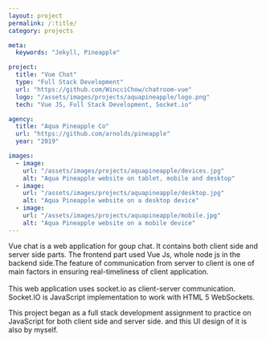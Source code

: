 ```yaml
---
layout: project
permalink: /:title/
category: projects

meta:
  keywords: "Jekyll, Pineapple"

project:
  title: "Vue Chat"
  type: "Full Stack Development"
  url: "https://github.com/WincciChow/chatroom-vue"
  logo: "/assets/images/projects/aquapineapple/logo.png"
  tech: "Vue JS, Full Stack Development, Socket.io"

agency:
  title: "Aqua Pineapple Co"
  url: "https://github.com/arnolds/pineapple"
  year: "2019"

images:
  - image:
    url: "/assets/images/projects/aquapineapple/devices.jpg"
    alt: "Aqua Pineapple website on tablet, mobile and desktop"
  - image:
    url: "/assets/images/projects/aquapineapple/desktop.jpg"
    alt: "Aqua Pineapple website on a desktop device"
  - image:
    url: "/assets/images/projects/aquapineapple/mobile.jpg"
    alt: "Aqua Pineapple website on a mobile device"
---
```

<p>Vue chat is a web application for goup chat. It contains both client side and server side parts. The frontend part used Vue Js, whole node js in the backend side.The feature of communication from server to client is one of main factors in ensuring real-timeliness of client application. <br><br>This web application uses socket.io as client-server communication. Socket.IO is JavaScript implementation to work with HTML 5 WebSockets.
   
   This project began as a full stack development assignment to practice on JavaScript for both client side and server side. and this UI design of it is also by myself.</p>
